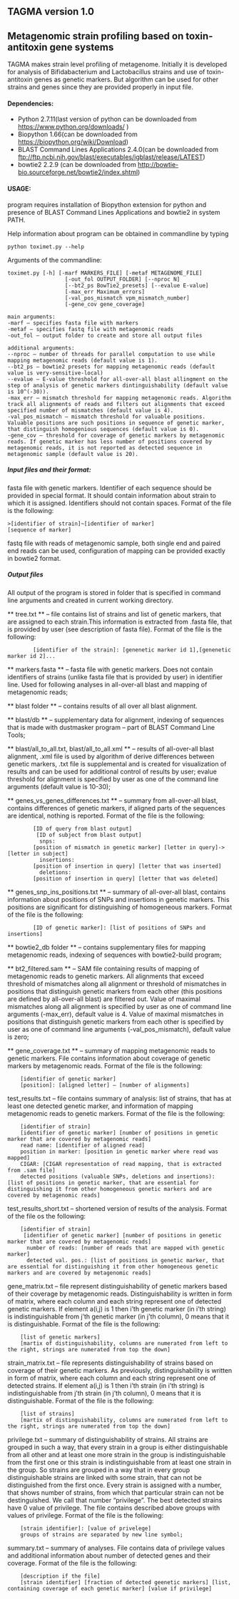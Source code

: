 ## TAGMA version 1.0 ##
## Metagenomic strain profiling based on toxin-antitoxin gene systems ##


TAGMA makes strain level profiling of metagenome. Initially it is developed for analysis of Bifidabacterium and Lactobacillus strains and use of toxin-antitoxin genes as genetic markers. But algorithm can be used for other strains and genes since they are provided properly in input file.

#### Dependencies: ####

- Python 2.7.11(last version of python can be downloaded from https://www.python.org/downloads/ )
- Biopython 1.66(can be downloaded from https://biopython.org/wiki/Download)
- BLAST Command Lines Applications 2.4.0(can be downloaded from ftp://ftp.ncbi.nih.gov/blast/executables/igblast/release/LATEST)
- bowtie2 2.2.9 (can be downloaded from http://bowtie-bio.sourceforge.net/bowtie2/index.shtml)

#### USAGE: ####
program requires installation of Biopython extension for python and presence of BLAST Command Lines Applications and bowtie2 in system PATH.

Help information about program can be obtained in commandline by typing
```
python toximet.py --help
```
Arguments of the commandline:
```
toximet.py [-h] [-marf MARKERS_FILE] [-metaf METAGENOME_FILE]
                  [-out_fol OUTPUT_FOLDER] [--nproc N]
                  [--bt2_ps BowTie2_presets] [--evalue E-value]
                  [-max_err Maximum_errors]
                  [-val_pos_mismatch vpm_mismatch_number]
                  [-gene_cov gene_coverage]

main arguments:
-marf – specifies fasta file with markers
-metaf – specifies fastq file with metagenomic reads
-out_fol – output folder to create and store all output files

additional arguments:
--nproc – number of threads for parallel computation to use while mapping metagenomic reads (default value is 1).
--bt2_ps – bowtie2 presets for mapping metagenomic reads (default value is very-sensitive-local)
--evalue – E-value threshold for all-over-all blast allingment on the step of analysis of genetic markers dintinguishability (default value is 10^(-30)).
-max_err – mismatch threshold for mapping metagenomic reads. Algorithm track all alignments of reads and filters out alignments that exceed specified number of mismatches (default value is 4).
-val_pos_mismatch – mismatch threshold for valuable positions. Valuable positions are such positions in sequence of genetic marker, that distinguish homogenious sequences (default value is 0).
-gene_cov – threshold for coverage of genetic markers by metagenomic reads. If genetic marker has less number of positions covered by metagenomic reads, it is not reported as detected sequence in metagenomic sample (default value is 20).
```

##### Input files and their format: #####

fasta file with genetic markers. Identifier of each sequence should be provided in special format. It should contain information about strain to which it is assigned. Identifiers should not contain spaces.
Format of the file is the following:
```
>[identifier of strain]~[identifier of marker]
[sequence of marker] 
```
fastq file with reads of 
metagenomic sample, both single end and paired end reads can be used, configuration of mapping can be provided exactly in bowtie2 format.

##### Output files #####
All output of the program is stored in folder that is specified in command line arguments and created in current working directory.

** tree.txt ** – file contains list of strains and list of genetic markers, that are assigned to each strain.This information is extracted from .fasta file, that is provided by user (see description of fasta file). Format of the file is the following:
```
		[identifier of the strain]: [genenetic marker id 1],[genenetic marker id 2]...
```
** markers.fasta ** – fasta file with genetic markers. Does not contain identifiers of strains (unlike fasta file that is provided by user) in identifier line. Used for following analyses in all-over-all blast and mapping of metagenomic reads;

** blast folder ** – contains results of all over all blast alignment. 

** blast/db ** – supplementary data for alignment, indexing of sequences that is made with dustmasker program – part of BLAST Command Line Tools;

** blast/all_to_all.txt,  blast/all_to_all.xml ** – results of all-over-all blast alignment, .xml file is used by algorithm of derive differences between genetic markers, .txt file is supplemental and is created for visualization of results and can be used for additional control of results by user; evalue threshold for alignment is specified by user as one of the command line arguments (default value is 10-30);

** genes_vs_genes_differences.txt ** – summary from all-over-all blast, contains differences of genetic markers, if aligned parts of the sequences are identical, nothing is reported. Format of the file is the following:
```
		[ID of query from blast output]
		 [ID of subject from blast output]
		  snps:
		[position of mismatch in genetic marker] [letter in query]->[letter in subject]
		  insertions:
		[position of insertion in query] [letter that was inserted]
		  deletions:
		[position of insertion in query] [letter that was deleted]
```
** genes_snp_ins_positions.txt ** – summary of all-over-all blast, contains information about positions of SNPs and insertions in genetic markers. This positions are significant for distinguishing of homogeneous markers. Format of the file is the following:
```
		[ID of genetic marker]: [list of positions of SNPs and insertions]
```	
** bowtie2_db folder ** – contains supplementary files for mapping metagenomic reads, indexing 	of sequences with bowtie2-build program;

** bt2_filtered.sam ** – SAM file containing results of mapping of metagenomic reads to genetic markers. All alignments that exceed threshold of mismatches along all alignment or threshold of mismatches in positions that distinguish genetic markers from each other (this positions are defined by all-over-all blast) are filtered out. Value of maximal 	mismatches along all alignment is specified by user as one of command line arguments (-max_err), default value is 4.  Value of maximal mismatches in positions that distinguish genetic markers from each other is specified by user as one of command line arguments (-val_pos_mismatch), default value is zero;

** gene_coverage.txt ** – summary of mapping metagenomic reads to genetic markers. File contains 			information about coverage of genetic markers by metagenomic reads. Format of the file 		is the following:

		[identifier of genetic marker]
		[position]: [aligned letter] – [number of alignments]

test_results.txt – file contains summary of analysis: list of strains, that has at least one detected 			genetic marker, and information of mapping metagenomic reads to genetic markers. 			Format of the file is the following:

		[identifier of strain]
		[identifier of genetic marker] [number of positions in genetic marker that are covered by metagenomic reads]
		read name: [identifier of aligned read]
		position in marker: [position in genetic marker where read was mapped]
		CIGAR: [CIGAR representation of read mapping, that is extracted from .sam file]
		detected positions (valuable SNPs, deletions and insertions): [list of positions in genetic marker, that are essential for distinguishing it from other homogeneous genetic markers and are covered by metagenomic reads]

test_results_short.txt – shortened version of results of the analysis. Format of the file os the 			following:

		[identifier of strain]
		 [identifier of genetic marker] [number of positions in genetic marker that are covered by metagenomic reads]
		  number of reads: [number of reads that are mapped with genetic marker]
		  detected val. pos.: [list of positions in genetic marker, that are essential for distinguishing it from other homogeneous genetic markers and are covered by metagenomic reads]

gene_matrix.txt – file represent distinguishability of genetic markers based of their coverage by 		metagenomic reads.  Distinguishability is written in form of matrix, where each column 			and each string represent one of detected genetic markers. If element a(i,j) is 1 then i’th 			genetic marker (in i’th string) is indistinguishable from j’th genetic marker (in j’th 			column), 0 means that it is distinguishable. Format of the file is the following:

		[list of genetic markers]
		[martix of distinguishability, columns are numerated from left to the right, strings are numerated from top the down]

strain_matrix.txt – file represents distinguishability of strains based on coverage of their genetic 		markers. As previously, distinguishability is written in form of matrix, where each 			column and each string represent one of detected strains. If element a(i,j) is 1 then i’th 			strain (in i’th string) is indistinguishable from j’th strain (in j’th column), 0 means that it 		is distinguishable. Format of the file is the following:

		[list of strains]
		[martix of distinguishability, columns are numerated from left to the right, strings are numerated from top the down]

privilege.txt – summary of distinguishability of strains. All strains are grouped in such a way, 			that every strain in a group is either distinguishable from all other and at least one more 			strain in the group is indistinguishable from the first one or this strain is 					indistinguishable from at least one strain in the group. So strains are grouped in a way 			that in every group distinguishable strains are linked with some strain, that can not be 			distinguished from the first once. Every strain is assigned with a number, that shows 			number of strains, from which that particular strain can not be destinguished. We call 			that number “privilege”. The best detected strains have 0 value of privilege. The file 			contains described above groups with values of privilege. Format of the file is the 			following: 

		[strain identifier]: [value of privelege]
		groups of strains are separated by new line symbol;

summary.txt – summary of analyses. File contains data of privilege values and additional 			information about number of detected genes and their coverage. Format of the file is the 		following:

		[description if the file]
		[strain identifier] [fraction of detected geenetic markers] [list, containing coverage of each genetic marker] [value if privilege]
